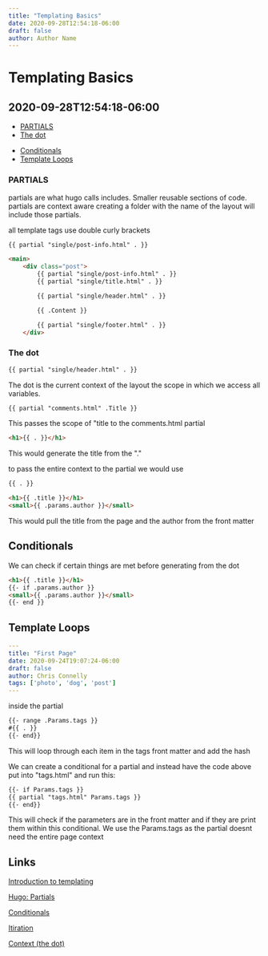 ```yaml
---
title: "Templating Basics"
date: 2020-09-28T12:54:18-06:00
draft: false
author: Author Name
---
```


# Templating Basics

## 2020-09-28T12:54:18-06:00

  * [PARTIALS](#partials)
  * [The dot](#the-dot)
- [Conditionals](#conditionals)
- [Template Loops](#template-loops)

### PARTIALS

partials are what hugo calls includes. Smaller reusable sections of code. 
partials are context aware
creating a folder with the name of the layout will include those partials. 

all template tags use double curly brackets

```html
{{ partial "single/post-info.html" . }}
```


```html
<main>
	<div class="post">
		{{ partial "single/post-info.html" . }}
		{{ partial "single/title.html" . }}

		{{ partial "single/header.html" . }}

		{{ .Content }}

		{{ partial "single/footer.html" . }}
    </div>
```

### The dot

```html
{{ partial "single/header.html" . }}
```
The dot is the current context of the layout
the scope in which we access all variables. 

```html
{{ partial "comments.html" .Title }}
```

This passes the scope of "title to the comments.html partial

```html
<h1>{{ . }}</h1>
```

This would generate the title from the "."

to pass the entire context to the partial we would use 

```html
{{ . }}
```

```html
<h1>{{ .title }}</h1>
<small>{{ .params.author }}</small>
```

This would pull the title from the page and the author from the front matter

## Conditionals

We can check if certain things are met before generating from the dot

```html
<h1>{{ .title }}</h1>
{{- if .params.author }}
<small>{{ .params.author }}</small>
{{- end }}
```

## Template Loops

```yml
---
title: "First Page"
date: 2020-09-24T19:07:24-06:00
draft: false
author: Chris Connelly
tags: ['photo', 'dog', 'post']
---
```

inside the partial

```html
{{- range .Params.tags }}
#{{ . }}
{{- end}}
```
This will loop through each item in the tags front matter and add the hash 

We can create a conditional for a partial and instead have the code above put into "tags.html" and run this:

```html
{{- if Params.tags }}
{{ partial "tags.html" Params.tags }}
{{- end}}
```

This will check if the parameters are in the front matter and if they are print them within this conditional. We use the Params.tags as the partial doesnt need the entire page context

## Links

[Introduction to templating](https://gohugo.io/templates/introduction/)

[Hugo: Partials](https://gohugo.io/templates/partials/)

[Conditionals](https://gohugo.io/templates/introduction/#conditionals)

[Itiration](https://gohugo.io/templates/introduction/#iteration)

[Context (the dot)](https://gohugo.io/templates/introduction/#the-dot)
